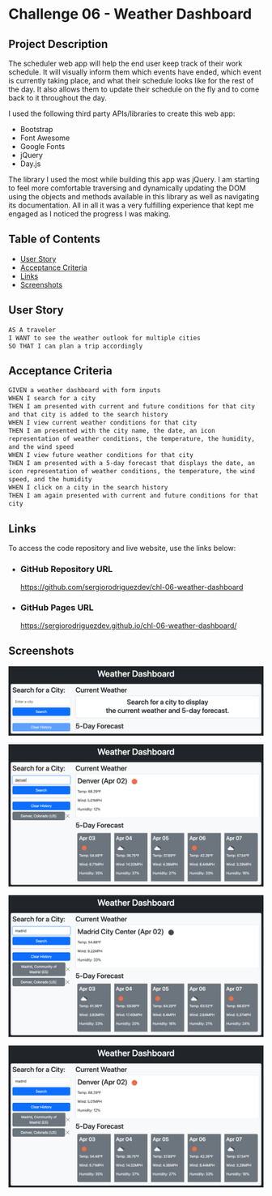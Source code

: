 # Challenge 06 - Weather Dashboard

## Project Description

The scheduler web app will help the end user keep track of their work schedule. It will visually inform them which events have ended, which event is currently taking place, and what their schedule looks like for the rest of the day. It also allows them to update their schedule on the fly and to come back to it throughout the day.

I used the following third party APIs/libraries to create this web app:
- Bootstrap
- Font Awesome
- Google Fonts
- jQuery
- Day.js

The library I used the most while building this app was jQuery. I am starting to feel more comfortable traversing and dynamically updating the DOM using the objects and methods available in this library as well as navigating its documentation. All in all it was a very fulfilling experience that kept me engaged as I noticed the progress I was making.

## Table of Contents
- [User Story](#user-story)
- [Acceptance Criteria](#acceptance-criteria)
- [Links](#links)
- [Screenshots](#screenshots)

## User Story

```
AS A traveler
I WANT to see the weather outlook for multiple cities
SO THAT I can plan a trip accordingly
```

## Acceptance Criteria

```
GIVEN a weather dashboard with form inputs
WHEN I search for a city
THEN I am presented with current and future conditions for that city and that city is added to the search history
WHEN I view current weather conditions for that city
THEN I am presented with the city name, the date, an icon representation of weather conditions, the temperature, the humidity, and the wind speed
WHEN I view future weather conditions for that city
THEN I am presented with a 5-day forecast that displays the date, an icon representation of weather conditions, the temperature, the wind speed, and the humidity
WHEN I click on a city in the search history
THEN I am again presented with current and future conditions for that city
```
 
## Links

To access the code repository and live website, use the links below:

- ### GitHub Repository URL
    https://github.com/sergiorodriguezdev/chl-06-weather-dashboard
- ### GitHub Pages URL
    https://sergiorodriguezdev.github.io/chl-06-weather-dashboard/

## Screenshots

![Weather Dashboard Home](./README-assets/weather-dashboard-home-01.png)

![Weather Dashboard Search](./README-assets/weather-dashboard-search-02.png)

![Weather Dashboard Search History](./README-assets/weather-dashboard-history-03.png)

![Weather Dashboard Load History](./README-assets/weather-dashboard-history-04.png)